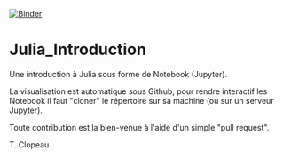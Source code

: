 [![Binder](https://mybinder.org/badge.svg)](https://mybinder.org/v2/gh/pnavaro/Julia_Introduction/master)

# Julia_Introduction
Une introduction à Julia sous forme de Notebook (Jupyter).

La visualisation est automatique sous Github, pour rendre interactif les Notebook il faut "cloner" le répertoire sur sa machine (ou sur un serveur Jupyter).

Toute contribution est la bien-venue à l'aide d'un simple "pull request".

T. Clopeau
